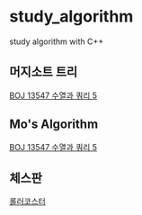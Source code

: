 # study_algorithm
study algorithm with C++

## 머지소트 트리
[BOJ 13547 수열과 쿼리 5](https://github.com/jinsoolve/study_algorithm/tree/main/BOJ/13547)

## Mo's Algorithm
[BOJ 13547 수열과 쿼리 5](https://github.com/jinsoolve/study_algorithm/tree/main/BOJ/13547)

## 체스판 
[롤러코스터](https://www.acmicpc.net/problem/2873)